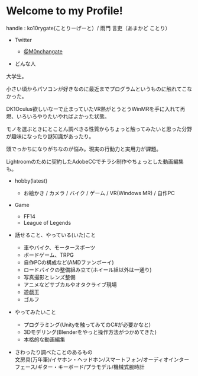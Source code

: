 # Welcome to my Profile!

handle : ko10rygate(ことりーげーと）/ 雨門 言吏（あまかど ことり）


- Twitter
  - [@M0nchangate](https://twitter.com/M0nchangate)


- どんな人

大学生。  

小さい頃からパソコンが好きなのに最近までプログラムというものに触れてこなかった。

DK1Oculus欲しいなーで止まっていたVR熱がとうとうWinMRを手に入れて再燃、いろいろやりたいやればよかった状態。

モノを選ぶときにとことん調べきる性質からちょっと触ってみたいと思った分野が趣味になったり謎知識があったり。

頭でっかちになりがちなのが悩み。現実の行動力と実用力が課題。

Lightroomのために契約したAdobeCCでチラシ制作やちょっとした動画編集も。


- hobby(latest)
  - お絵かき / カメラ / バイク / ゲーム / VR(Windows MR) / 自作PC


- Game
  - FF14
  - League of Legends


- 話せること、やっている(いた)こと
  - 車やバイク、モータースポーツ
  - ボードゲーム、TRPG
  - 自作PCの構成など(AMDファンボーイ)
  - ロードバイクの整備組み立て(ホイール組以外は一通り)
  - 写真撮影とレンズ整備
  - アニメなどサブカルやオタクライブ現場
  - 遊戯王
  - ゴルフ
  
  
- やってみたいこと
  - プログラミング(Unityを触ってみてのC#が必要かなと)
  - 3Dモデリング(Blenderをやっと操作方法がつかめてきた)
  - 本格的な動画編集
  
  
- さわったり調べたことのあるもの  
文房具(万年筆)/イヤホン・ヘッドホン/スマートフォン/オーディオインターフェース/ギター・キーボード/プラモデル/機械式腕時計
